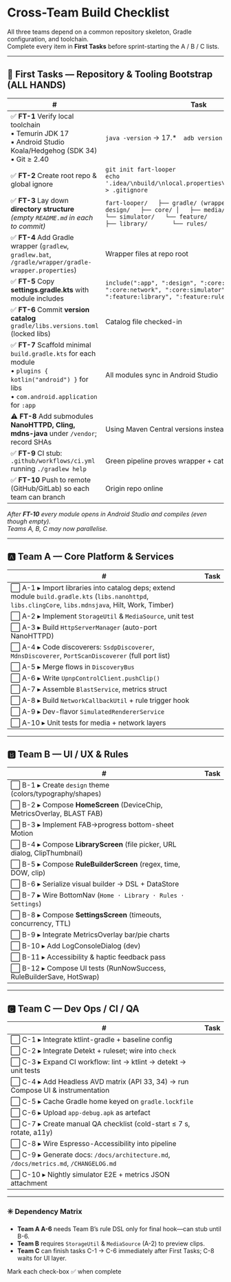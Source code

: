 # Cross-Team Build Checklist  

All three teams depend on a common repository skeleton, Gradle configuration, and toolchain.  
Complete every item in **First Tasks** before sprint-starting the A / B / C lists.

---

## 🔑 First Tasks — Repository & Tooling Bootstrap (ALL HANDS)

| # | Task | Outcome |
|---|------|---------|
| ✅ **FT-1** Verify local toolchain<br>▪ Temurin JDK 17<br>▪ Android Studio Koala/Hedgehog (SDK 34)<br>▪ Git ≥ 2.40 | `java -version` → 17.\* `adb version` OK |
| ✅ **FT-2** Create root repo & global ignore | `git init fart-looper`<br>`echo '.idea/\nbuild/\nlocal.properties\n*.iml\nartifacts/' > .gitignore` |
| ✅ **FT-3** Lay down **directory structure** *(empty `README.md` in each to commit)* | ```fart-looper/   ├── gradle/ (wrapper)   ├── app/   ├── design/   ├── core/ │   ├── media/ │   ├── network/ │   └── simulator/   └── feature/       ├── home/       ├── library/       └── rules/ ``` |
| ✅ **FT-4** Add Gradle wrapper (`gradlew`, `gradlew.bat`, `/gradle/wrapper/gradle-wrapper.properties`) | Wrapper files at repo root |
| ✅ **FT-5** Copy **settings.gradle.kts** with module includes | `include(":app", ":design", ":core:media", ":core:network", ":core:simulator", ":feature:home", ":feature:library", ":feature:rules")` |
| ✅ **FT-6** Commit **version catalog** `gradle/libs.versions.toml` (locked libs) | Catalog file checked-in |
| ✅ **FT-7** Scaffold minimal `build.gradle.kts` for each module<br>• `plugins { kotlin("android") }` for libs<br>• `com.android.application` for `:app` | All modules sync in Android Studio |
| ⚠️ **FT-8** Add submodules **NanoHTTPD, Cling, mdns-java** under `/vendor`; record SHAs | Using Maven Central versions instead |
| ✅ **FT-9** CI stub: `.github/workflows/ci.yml` running `./gradlew help` | Green pipeline proves wrapper + catalog |
| ✅ **FT-10** Push to remote (GitHub/GitLab) so each team can branch | Origin repo online |

*After **FT-10** every module opens in Android Studio and compiles (even though empty).  
Teams A, B, C may now parallelise.*

---

## 🅰 Team A — Core Platform & Services

| # | Task |
|---|------|
| ⬜ A-1 ▸ Import libraries into catalog deps; extend module `build.gradle.kts` (`libs.nanohttpd`, `libs.clingCore`, `libs.mdnsjava`, Hilt, Work, Timber) |
| ⬜ A-2 ▸ Implement `StorageUtil` & `MediaSource`, unit test |
| ⬜ A-3 ▸ Build `HttpServerManager` (auto-port NanoHTTPD) |
| ⬜ A-4 ▸ Code discoverers: `SsdpDiscoverer`, `MdnsDiscoverer`, `PortScanDiscoverer` (full port list) |
| ⬜ A-5 ▸ Merge flows in `DiscoveryBus` |
| ⬜ A-6 ▸ Write `UpnpControlClient.pushClip()` |
| ⬜ A-7 ▸ Assemble `BlastService`, metrics struct |
| ⬜ A-8 ▸ Build `NetworkCallbackUtil` + rule trigger hook |
| ⬜ A-9 ▸ Dev-flavor `SimulatedRendererService` |
| ⬜ A-10 ▸ Unit tests for media + network layers |

---

## 🅱 Team B — UI / UX & Rules

| # | Task |
|---|------|
| ⬜ B-1 ▸ Create `design` theme (colors/typography/shapes) |
| ⬜ B-2 ▸ Compose **HomeScreen** (DeviceChip, MetricsOverlay, BLAST FAB) |
| ⬜ B-3 ▸ Implement FAB→progress bottom-sheet Motion |
| ⬜ B-4 ▸ Compose **LibraryScreen** (file picker, URL dialog, ClipThumbnail) |
| ⬜ B-5 ▸ Compose **RuleBuilderScreen** (regex, time, DOW, clip) |
| ⬜ B-6 ▸ Serialize visual builder → DSL + DataStore |
| ⬜ B-7 ▸ Wire BottomNav (`Home · Library · Rules · Settings`) |
| ⬜ B-8 ▸ Compose **SettingsScreen** (timeouts, concurrency, TTL) |
| ⬜ B-9 ▸ Integrate MetricsOverlay bar/pie charts |
| ⬜ B-10 ▸ Add LogConsoleDialog (dev) |
| ⬜ B-11 ▸ Accessibility & haptic feedback pass |
| ⬜ B-12 ▸ Compose UI tests (RunNowSuccess, RuleBuilderSave, HotSwap) |

---

## 🅲 Team C — Dev Ops / CI / QA

| # | Task |
|---|------|
| ⬜ C-1 ▸ Integrate ktlint-gradle + baseline config |
| ⬜ C-2 ▸ Integrate Detekt + ruleset; wire into `check` |
| ⬜ C-3 ▸ Expand CI workflow: lint → ktlint → detekt → unit tests |
| ⬜ C-4 ▸ Add Headless AVD matrix (API 33, 34) → run Compose UI & instrumentation |
| ⬜ C-5 ▸ Cache Gradle home keyed on `gradle.lockfile` |
| ⬜ C-6 ▸ Upload `app-debug.apk` as artefact |
| ⬜ C-7 ▸ Create manual QA checklist (cold-start ≤ 7 s, rotate, a11y) |
| ⬜ C-8 ▸ Wire Espresso-Accessibility into pipeline |
| ⬜ C-9 ▸ Generate docs: `/docs/architecture.md`, `/docs/metrics.md`, `/CHANGELOG.md` |
| ⬜ C-10 ▸ Nightly simulator E2E + metrics JSON attachment |

---

### ✳️ Dependency Matrix

* **Team A A-6** needs Team B’s rule DSL only for final hook—can stub until B-6.
* **Team B** requires `StorageUtil` & `MediaSource` (A-2) to preview clips.
* **Team C** can finish tasks C-1 → C-6 immediately after First Tasks; C-8 waits for UI layer.

Mark each check-box ✅ when complete
